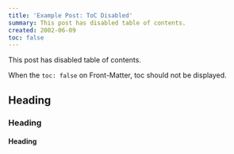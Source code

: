 ```yaml
---
title: 'Example Post: ToC Disabled'
summary: This post has disabled table of contents.
created: 2002-06-09
toc: false
---
```


This post has disabled table of contents.

When the `toc: false` on Front-Matter, toc should not be displayed.

## Heading

### Heading

#### Heading
